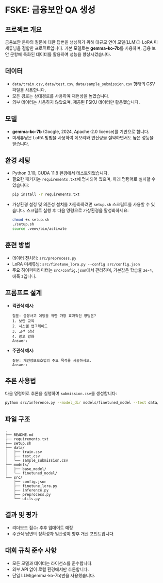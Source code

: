 # FSKE: 금융보안 QA 생성

## 프로젝트 개요
금융보안 분야의 질문에 대한 답변을 생성하기 위해 대규모 언어 모델(LLM)과 LoRA 미세튜닝을 결합한 프로젝트입니다. 기본 모델로는 **gemma-ko-7b**를 사용하며, 금융 보안 문항에 특화된 데이터를 활용하여 성능을 향상시켰습니다.

## 데이터
- `data/train.csv`, `data/test.csv`, `data/sample_submission.csv` 형태의 CSV 파일을 사용합니다.
- 모든 경로는 상대경로를 사용하여 재현성을 높였습니다.
- 외부 데이터는 사용하지 않았으며, 제공된 FSKU 데이터만 활용했습니다.

## 모델
- **gemma-ko-7b** (Google, 2024, Apache-2.0 license)를 기반으로 합니다.
- 미세튜닝은 LoRA 방법을 사용하여 메모리와 연산량을 절약하면서도 높은 성능을 얻습니다.

## 환경 세팅
- Python 3.10, CUDA 11.8 환경에서 테스트되었습니다.
- 필요한 패키지는 `requirements.txt`에 명시되어 있으며, 아래 명령어로 설치할 수 있습니다:
  ```bash
  pip install -r requirements.txt
  ```
- 가상환경 설정 및 의존성 설치를 자동화하려면 `setup.sh` 스크립트를 사용할 수 있습니다. 스크립트 실행 후 다음 명령으로 가상환경을 활성화하세요:
  ```bash
  chmod +x setup.sh
  ./setup.sh
  source .venv/bin/activate
  ```

## 훈련 방법
- 데이터 전처리: `src/preprocess.py`
- LoRA 미세튜닝: `src/finetune_lora.py --config src/config.json`
- 주요 하이퍼파라미터는 `src/config.json`에서 관리하며, 기본값은 학습률 `2e-4`, 에폭 `3`입니다.

## 프롬프트 설계
- **객관식 예시**:
  ```
  질문: 금융사고 예방을 위한 가장 효과적인 방법은?
  1. 보안 교육
  2. 시스템 업그레이드
  3. 고객 상담
  4. 광고 강화
  Answer:
  ```
- **주관식 예시**:
  ```
  질문: 개인정보보호법의 주요 목적을 서술하시오.
  Answer:
  ```

## 추론 사용법
다음 명령어로 추론을 실행하여 `submission.csv`를 생성합니다:
```bash
python src/inference.py --model_dir models/finetuned_model --test data/test.csv --output submission.csv
```

## 파일 구조
```
.
├── README.md
├── requirements.txt
├── setup.sh
├── data/
│   ├── train.csv
│   ├── test.csv
│   └── sample_submission.csv
├── models/
│   ├── base_model/
│   └── finetuned_model/
└── src/
    ├── config.json
    ├── finetune_lora.py
    ├── inference.py
    ├── preprocess.py
    └── utils.py
```

## 결과 및 평가
- 리더보드 점수: 추후 업데이트 예정
- 주관식 답변의 정확성과 일관성이 향후 개선 포인트입니다.

## 대회 규칙 준수 사항
- 모든 모델과 데이터는 라이선스를 준수합니다.
- 외부 API 없이 로컬 환경에서만 추론합니다.
- 단일 LLM(gemma-ko-7b)만을 사용했습니다.

